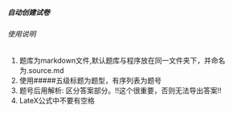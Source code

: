 ##### 自动创建试卷

###### 使用说明

1. 题库为markdown文件,默认题库与程序放在同一文件夹下，并命名为.source.md
2. 使用#####五级标题为题型，有序列表为题号
3. 题号后用解析: 区分答案部分。!!这个很重要，否则无法导出答案!!
4. LateX公式中不要有空格
